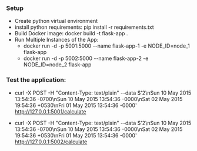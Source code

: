 ### Setup

- Create python virtual environment 
- install python requirements: pip install -r requirements.txt
- Build Docker image: docker build -t flask-app .
- Run Multiple Instances of the App:
   - docker run -d -p 5001:5000 --name flask-app-1 -e NODE_ID=node_1 flask-app
   - docker run -d -p 5002:5000 --name flask-app-2 -e NODE_ID=node_2 flask-app
   
### Test the application:

   - curl -X POST -H "Content-Type: text/plain" --data $'2\nSun 10 May 2015 13:54:36 -0700\nSun 10 May 2015 13:54:36 -0000\nSat 02 May 2015 19:54:36 +0530\nFri 01 May 2015 13:54:36 -0000' http://127.0.0.1:5001/calculate

   - curl -X POST -H "Content-Type: text/plain" --data $'2\nSun 10 May 2015 13:54:36 -0700\nSun 10 May 2015 13:54:36 -0000\nSat 02 May 2015 19:54:36 +0530\nFri 01 May 2015 13:54:36 -0000' http://127.0.0.1:5002/calculate


